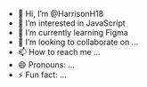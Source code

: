 - 👋 Hi, I’m @HarrisonH18
- 👀 I’m interested in JavaScript
- 🌱 I’m currently learning Figma
- 💞️ I’m looking to collaborate on ...
- 📫 How to reach me ...
- 😄 Pronouns: ...
- ⚡ Fun fact: ...

<!---
HarrisonH18/HarrisonH18 is a ✨ special ✨ repository because its `README.md` (this file) appears on your GitHub profile.
You can click the Preview link to take a look at your changes.
--->
